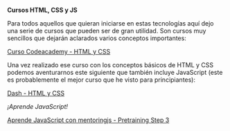 ﻿**Cursos HTML, CSS y JS**Para todos aquellos que quieran iniciarse en estas tecnologías aquí dejo una serie de cursos que pueden ser de gran utilidad. Son cursos muy sencillos que dejarán aclarados varios conceptos importantes:[Curso Codeacademy - HTML y CSS](https://www.codecademy.com/courses/web-beginner-en-HZA3b/0/1?curriculum_id=50579fb998b470000202dc8b)Una vez realizado ese curso con los conceptos básicos de HTML y CSS podemos aventurarnos este siguiente que también incluye JavaScript (este es probablemente el mejor curso que he visto para principiantes):[Dash - HTML y CSS](https://dash.generalassemb.ly/projects)_¡Aprende JavaScript!_[Aprende JavaScript con mentoringjs - Pretraining Step 3](http://mentoringjs.com/)